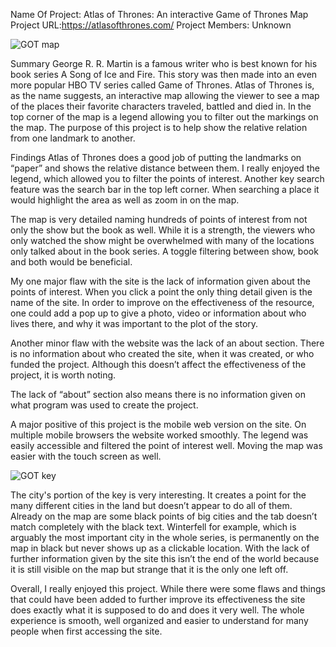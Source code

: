 Name Of Project: Atlas of Thrones: An interactive Game of Thrones Map
Project URL:https://atlasofthrones.com/
Project Members: Unknown

![GOT map](https://user-images.githubusercontent.com/89605200/138461913-5c29c45b-c1af-4978-aefa-53e170697807.png)

Summary
George R. R. Martin is a famous writer who is best known for his book series A Song of Ice and Fire. This story was then made into an even more popular HBO TV series called Game of Thrones. Atlas of Thrones is, as the name suggests, an interactive map allowing the viewer to see a map of the places their favorite characters traveled, battled and died in. In the top corner of the map is a legend allowing you to filter out the markings on the map. The purpose of this project is to help show the relative relation from one landmark to another. 


Findings
Atlas of Thrones does a good job of putting the landmarks on “paper” and shows the relative distance between them. I really enjoyed the legend, which allowed you to filter the points of interest. Another key search feature was the search bar in the top left corner. When searching a place it would highlight the area as well as zoom in on the map. 

The map is very detailed naming hundreds of points of interest from not only the show but the book as well. While it is a strength, the viewers who only watched the show might be overwhelmed with many of the locations only talked about in the book series. A toggle filtering between show, book and both would be beneficial.

My one major flaw with the site is the lack of information given about the points of interest. When you click a point the only thing detail given is the name of the site. In order to improve on the effectiveness of the resource, one could add a pop up to give a photo, video or  information about who lives there, and why it was important to the plot of the story. 

Another minor flaw with the website was the lack of an about section. There is no information about who created the site, when it was created, or who funded the project. Although this doesn’t affect the effectiveness of the project, it is worth noting. 

The lack of “about” section also means there is no information given on what program was used to create the project.

A major positive of this project is the mobile web version on the site. On multiple mobile browsers the website worked smoothly. The legend was easily accessible and filtered the point of interest well. Moving the map was easier with the touch screen as well.

![GOT key](https://user-images.githubusercontent.com/89605200/138602521-b7de419e-3646-4ec3-9f1d-bac282ae4bc4.png)

The city's portion of the key is very interesting. It creates a point for the many different cities in the land but doesn’t appear to do all of them. Already on the map are some black points of big cities and the tab doesn’t match completely with the black text. Winterfell for example, which is arguably the most important city in the whole series, is permanently on the map in black but never shows up as a clickable location. With the lack of further information given by the site this isn’t the end of the world because it is still visible on the map but strange that it is the only one left off.  

Overall, I really enjoyed this project. While there were some flaws and things that could have been added to further improve its effectiveness the site does exactly what it is supposed to do and does it very well. The whole experience is smooth, well organized and easier to understand for many people when first accessing the site. 
